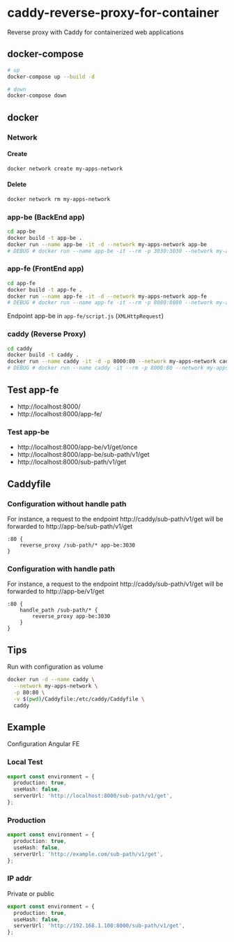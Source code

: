 # caddy-reverse-proxy-for-container

Reverse proxy with Caddy for containerized web applications

## docker-compose

```sh
# up
docker-compose up --build -d

# down
docker-compose down
```


## docker

### Network

#### Create

```sh
docker network create my-apps-network
```

#### Delete

```sh
docker network rm my-apps-network
```


### app-be (BackEnd app)

```sh
cd app-be
docker build -t app-be .
docker run --name app-be -it -d --network my-apps-network app-be
# DEBUG # docker run --name app-be -it --rm -p 3030:3030 --network my-apps-network app-be
```


### app-fe (FrontEnd app)

```sh
cd app-fe
docker build -t app-fe .
docker run --name app-fe -it -d --network my-apps-network app-fe
# DEBUG # docker run --name app-fe -it --rm -p 8080:8080 --network my-apps-network app-fe
```

Endpoint app-be in `app-fe/script.js` (`XMLHttpRequest`) 


### caddy (Reverse Proxy)

```sh
cd caddy
docker build -t caddy .
docker run --name caddy -it -d -p 8000:80 --network my-apps-network caddy
# DEBUG # docker run --name caddy -it --rm -p 8000:80 --network my-apps-network caddy
```


## Test app-fe

- http://localhost:8000/
- http://localhost:8000/app-fe/


### Test app-be

- http://localhost:8000/app-be/v1/get/once
- http://localhost:8000/app-be/sub-path/v1/get
- http://localhost:8000/sub-path/v1/get


## Caddyfile


### Configuration without handle path

For instance, a request to the endpoint http://caddy/sub-path/v1/get will be forwarded to http://app-be/sub-path/v1/get

```
:80 {
    reverse_proxy /sub-path/* app-be:3030
}
```


### Configuration with handle path

For instance, a request to the endpoint http://caddy/sub-path/v1/get will be forwarded to http://app-be/v1/get

```
:80 {
    handle_path /sub-path/* {
        reverse_proxy app-be:3030
    }
}
```


## Tips

Run with configuration as volume

```bash
docker run -d --name caddy \
  --network my-apps-network \
  -p 80:80 \
  -v $(pwd)/Caddyfile:/etc/caddy/Caddyfile \
  caddy
```


## Example

Configuration Angular FE

### Local Test

```typescript
export const environment = {
  production: true,
  useHash: false,
  serverUrl: 'http://localhost:8000/sub-path/v1/get',
};
```

### Production 


```typescript
export const environment = {
  production: true,
  useHash: false,
  serverUrl: 'http://example.com/sub-path/v1/get',
};
```

### IP addr

Private or public 

```typescript
export const environment = {
  production: true,
  useHash: false,
  serverUrl: 'http://192.168.1.100:8000/sub-path/v1/get',
};
```

